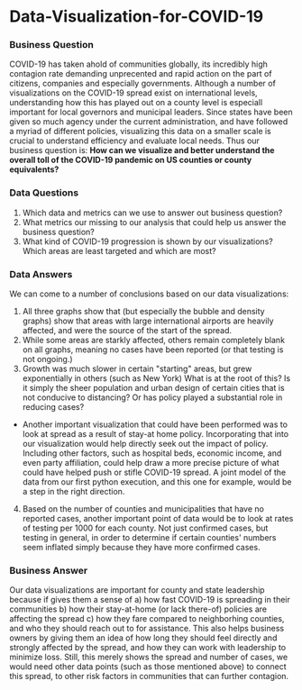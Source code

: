 # Data-Visualization-for-COVID-19
### Business Question
COVID-19 has taken ahold of communities globally, its incredibly high contagion rate demanding unprecented and rapid action on the part of citizens, companies and especially governments. Although a number of visualizations on the COVID-19 spread exist on international levels, understanding how this has played out on a county level is especiall important for local governors and municipal leaders. Since states have been given so much agency under the current administration, and have followed a myriad of different policies, visualizing this data on a smaller scale is crucial to understand efficiency and evaluate local needs. Thus our business question is: **How can we visualize and better understand the overall toll of the COVID-19 pandemic on US counties or county equivalents?**

### Data Questions
1. Which data and metrics can we use to answer out business question?
2. What metrics our missing to our analysis that could help us answer the business question?
3. What kind of COVID-19 progression is shown by our visualizations? Which areas are least targeted and which are most?

### Data Answers
We can come to a number of conclusions based on our data visualizations:
1. All three graphs show that (but especially the bubble and density graphs) show that areas with large international airports are heavily affected, and were the source of the start of the spread.
2. While some areas are starkly affected, others remain completely blank on all graphs, meaning no cases have been reported (or that testing is not ongoing.)
3. Growth was much slower in certain "starting" areas, but grew exponentially in others (such as New York) What is at the root of this? Is it simply the sheer population and urban design of certain cities that is not conducive to distancing? Or has policy played a substantial role in reducing cases? 
- Another important visualization that could have been performed was to look at spread as a result of stay-at home policy. Incorporating that into our visualization would help directly seek out the impact of policy. Including other factors, such as hospital beds, economic income, and even party affiliation, could help draw a more precise picture of what could have helped push or stifle COVID-19 spread. A joint model of the data from our first python execution, and this one for example, would be a step in the right direction.
4. Based on the number of counties and municipalities that have no reported cases, another important point of data would be to look at rates of testing per 1000 for each county. Not just confirmed cases, but testing in general, in order to determine if certain counties' numbers seem inflated simply because they have more confirmed cases.

### Business Answer 

Our data visualizations are important for county and state leadership because if gives them a sense of a) how fast COVID-19 is spreading in their communities b) how their stay-at-home (or lack there-of) policies are affecting the spread c) how they fare compared to neighborhing counties, and who they should reach out to for assistance. This also helps business owners by giving them an idea of how long they should feel directly and strongly affected by the spread, and how they can work with leadership to minimize loss. Still, this merely shows the spread and number of cases, we would need other data points (such as those mentioned above) to connect this spread, to other risk factors in communities that can further contagion.


